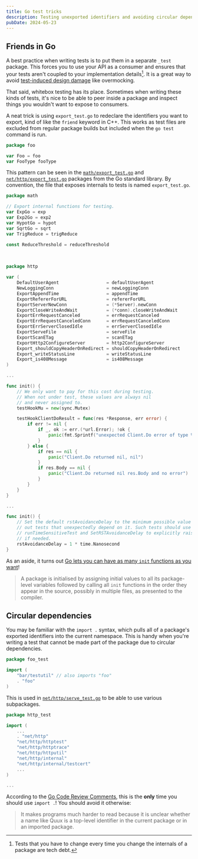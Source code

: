 ```yaml
---
title: Go test tricks
description: Testing unexported identifiers and avoiding circular dependencies
pubDate: 2024-05-23
---
```


## Friends in Go

A best practice when writing tests is to put them in a separate `_test` package.
This forces you to use your API as a consumer and ensures that your tests aren't coupled to your implementation details[^1].
It is a great way to avoid [test-induced design damage](https://www.tedinski.com/2018/10/09/relationship-induction-and-tests.html) like overmocking.

[^1]: Tests that you have to change every time you change the internals of a package are tech debt.

That said, whitebox testing has its place.
Sometimes when writing these kinds of tests, it's nice to be able to peer inside a package and inspect things you wouldn't want to expose to consumers.

A neat trick is using `export_test.go` to redeclare the identifiers you want to export, kind of like the `friend` keyword in C++.
This works as test files are excluded from regular package builds but included when the `go test` command is run.

```go
package foo

var Foo = foo
var FooType fooType
```

This pattern can be seen in the [`math/export_test.go`](https://github.com/golang/go/blob/master/src/math/export_test.go) and [`net/http/export_test.go`](https://github.com/golang/go/blob/master/src/net/http/export_test.go) packages from the Go standard library.
By convention, the file that exposes internals to tests is named `export_test.go`.

```go
package math

// Export internal functions for testing.
var ExpGo = exp
var Exp2Go = exp2
var HypotGo = hypot
var SqrtGo = sqrt
var TrigReduce = trigReduce

const ReduceThreshold = reduceThreshold
```

<br>

```go
package http

var (
	DefaultUserAgent                  = defaultUserAgent
	NewLoggingConn                    = newLoggingConn
	ExportAppendTime                  = appendTime
	ExportRefererForURL               = refererForURL
	ExportServerNewConn               = (*Server).newConn
	ExportCloseWriteAndWait           = (*conn).closeWriteAndWait
	ExportErrRequestCanceled          = errRequestCanceled
	ExportErrRequestCanceledConn      = errRequestCanceledConn
	ExportErrServerClosedIdle         = errServerClosedIdle
	ExportServeFile                   = serveFile
	ExportScanETag                    = scanETag
	ExportHttp2ConfigureServer        = http2ConfigureServer
	Export_shouldCopyHeaderOnRedirect = shouldCopyHeaderOnRedirect
	Export_writeStatusLine            = writeStatusLine
	Export_is408Message               = is408Message
)

...

func init() {
	// We only want to pay for this cost during testing.
	// When not under test, these values are always nil
	// and never assigned to.
	testHookMu = new(sync.Mutex)

	testHookClientDoResult = func(res *Response, err error) {
		if err != nil {
			if _, ok := err.(*url.Error); !ok {
				panic(fmt.Sprintf("unexpected Client.Do error of type %T; want *url.Error", err))
			}
		} else {
			if res == nil {
				panic("Client.Do returned nil, nil")
			}
			if res.Body == nil {
				panic("Client.Do returned nil res.Body and no error")
			}
		}
	}
}

...

func init() {
	// Set the default rstAvoidanceDelay to the minimum possible value to shake
	// out tests that unexpectedly depend on it. Such tests should use
	// runTimeSensitiveTest and SetRSTAvoidanceDelay to explicitly raise the delay
	// if needed.
	rstAvoidanceDelay = 1 * time.Nanosecond
}
```

As an aside, it turns out [Go lets you can have as many `init` functions as you want](https://go.dev/ref/spec#Package_initialization)!

> A package is initialised by assigning initial values to all its package-level variables followed by calling all `init` functions in the order they appear in the source, possibly in multiple files, as presented to the compiler.

## Circular dependencies

You may be familiar with the `import .` syntax, which pulls all of a package's exported identifiers into the current namespace.
This is handy when you're writing a test that cannot be made part of the package due to circular dependencies.

```go
package foo_test

import (
    "bar/testutil" // also imports "foo"
    . "foo"
)
```

This is used in [`net/http/serve_test.go`](https://cs.opensource.google/go/go/+/master:src/net/http/serve_test.go) to be able to use various subpackages.

```go
package http_test

import (
    ...
    . "net/http"
    "net/http/httptest"
    "net/http/httptrace"
    "net/http/httputil"
    "net/http/internal"
    "net/http/internal/testcert"
    ...
)

...
```

According to the [Go Code Review Comments](https://go.dev/wiki/CodeReviewComments#import-dot), this is the **only** time you should use `import .`!
You should avoid it otherwise:

> It makes programs much harder to read because it is unclear whether a name like Quux is a top-level identifier in the current package or in an imported package.
